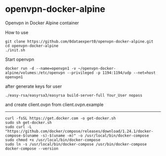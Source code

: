 # openvpn-docker-alpine
Openvpn in Docker Alpine container

How to use
```
git clone https://github.com/0dataexpert0/openvpn-docker-alpine.git
cd openvpn-docker-alpine
./init.sh
```
Start openvpn
```
docker run -d --name=openvpn1 -v ~/openvpn-docker-alpine/volumes:/etc/openvpn --privileged -p 1194:1194/udp --net=host openvpn1
```
after generate keys for user
```
./easy-rsa/easyrsa3/easyrsa build-server-full Your_User nopass
```
and create client.ovpn from client.ovpn.example

---
```
curl -fsSL https://get.docker.com -o get-docker.sh
sudo sh get-docker.sh
sudo curl -L "https://github.com/docker/compose/releases/download/1.24.1/docker-compose-$(uname -s)-$(uname -m)" -o /usr/local/bin/docker-compose
sudo chmod +x /usr/local/bin/docker-compose
sudo ln -s /usr/local/bin/docker-compose /usr/bin/docker-compose
docker-compose --version
```
